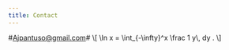 ```yaml
---
title: Contact
---
```


#[Ajpantuso@gmail.com](mailto:Ajpantuso@gmail.com?subject=From%20AJPantuso.github.io"  "Email")#
\\[ \\ln x = \\int_{-\\infty}^x \\frac 1 y\\, dy . \\]
